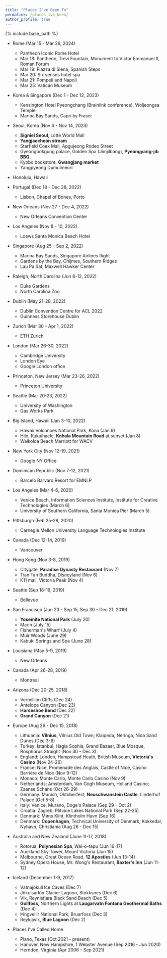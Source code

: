 ```yaml
---
title: "Places I've Been To"
permalink: /places_ive_been/
author_profile: true
---
```


{% include base_path %}

*   Rome (Mar 15 - Mar 26, 2024)
    *   Pantheon Iconic Rome Hotel
    *   Mar 18: Pantheon, Trevi Fountain, Monument to Victor Emmanuel II, Roman Forum
    *   Mar 19: Piazza di Siena, Spanish Steps
    *   Mar 20: Six senses hotel spa
    *   Mar 21: Pompeii and Napoli
    *   Mar 25: Vatican Museum
*   Korea & Singapore (Dec 1 - Dec 12, 2023)
    *   Kensington Hotel Pyeongchang (Brainlink conference), Woljeongsa Temple
    *   Marina Bay Sands, Capri by Fraser
*   Seoul, Korea (Nov 6 - Nov 14, 2023)
    *   **Signiel Seoul**, Lotte World Mall
    *   **Yangjaecheon stream**
    *   Starfield Coex Mall, Apgujeong Rodeo Street
    *   Gyeongbokgung palace, Golden Spa (Jimjilbang), **Pyeongyang-jib BBQ**
    *   Kyobo bookstore, **Gwangjang market**
    *   Yangpyeong Dumulmeori
*   Honolulu, Hawaii
*   Portugal (Dec 18 - Dec 28, 2022)
    *   Lisbon, Chapel of Bones, Porto
*   New Orleans (Nov 27 - Dec 4, 2022)
    *   New Orleans Convention Center
*   Los Angeles (Nov 8 - 10, 2022)
    *   Loews Santa Monica Beach Hotel
*   Singapore (Aug 25 - Sep 2, 2022)
    *   Marina Bay Sands, Singapore Airlines flight
    *   Gardens by the Bay, Chijmes, Southern Ridges
    *   Lau Pa Sat, Maxwell Hawker Center
*   Raleigh, North Carolina (Jun 8-12, 2022)
    *   Duke Gardens  
    *   North Carolina Zoo
*   Dublin (May 21-28, 2022)
    *   Dublin Convention Centre for ACL 2022
    *   Guinness Storehouse Dublin
*   Zurich (Mar 30 - Apr 1, 2022)
    *   ETH Zurich
*   London (Mar 26-30, 2022)
    *   Cambridge University
    *   London Eye
    *   Google London office
*   Princeton, New Jersey (Mar 23-26, 2022)
    *   Princeton University
*   Seattle (Mar 20-23, 2022)
    *   University of Washington
    *   Gas Works Park
*   Big Island, Hawaii (Jan 3-10, 2022)
    *   Hawaii Volcanoes National Park, Kona (Jan 9)
    *   Hilo, Kukuihaele, **Kohala Mountain Road** at sunset (Jan 8)
    *   Waikoloa Beach Marriott for WACV
*   New York City (Nov 12-19, 2021)
    *   Google NY Office
*   Dominican Republic (Nov 7-12, 2021)
    *   Barcelo Barvaro Resort for EMNLP
*   Los Angeles (Mar 4-6, 2020)
    *   Venice Beach, Information Sciences Institute, Institute for Creative Technologies (March 6)
    *   University of Southern California, Santa Monica Pier (March 5)
*   Pittsburgh (Feb 25-28, 2020)
    *   Carnegie Mellon University Language Technologies Institute
*   Canada (Dec 12-14, 2019)
    *   Vancouver
*   Hong Kong (Nov 3-8, 2019)
    *   Citygate, **Paradise Dynasty Restaurant** (Nov 7) 
    *   Tian Tan Buddha, Disneyland (Nov 6)
    *   K11 mall, Victoria Peak (Nov 4)
*   Seattle (Sep 18-19, 2019)
    *   Bellevue
*   San Francisco (Jun 23 - Sep 15, Sep 30 - Dec 21, 2019)
    *   **Yosemite National Park** (July 20)
    *   Marin (July 15)
    *   Fisherman's Wharf (July 4)
    *   Muir Woods (June 29)
    *   Kabuki Springs and Spa (June 28)
*   Louisiana (May 5-9, 2019)
    *   New Orleans
*   Canada (Apr 26-28, 2019)
    *   Montreal
*   Arizona (Dec 20-25, 2018)
    *   Vermillion Cliffs (Dec 24)
    *   Antelope Canyon (Dec 23)
    *   **Horseshoe Bend** (Dec 22)
    *   **Grand Canyon** (Dec 21)
*   Europe (Aug 26 - Dec 15, 2018)
    *   Lithuania: **Vilnius**, Vilnius Old Town; Klaipeda, Neringa, Nida Sand Dunes (Dec 3-6)
    *   Turkey: Istanbul, Hagia Sophia, Grand Bazaar, Blue Mosque, Bosphorus Straight (Nov 30 - Dec 3)
    *   England: London, Hampstead Heath, British Museum, **Victoria's Casino** (Nov 24-26)
    *   France: Nice, Promenade des Anglais, Castle of Nice, Casino Barrière de Nice (Nov 9-12)
    *   Monaco: Monte Carlo, Monte Carlo Casino (Nov 9)
    *   Netherlands: Amsterdam, Van Gogh Museum, Holland Casino; Zaanse Schans (Oct 26-29)
    *   Germany: Munich, Oktoberfest; **Neuschwanstein Castle**, Linderhof Palace (Oct 5-8)
    *   Italy: Venice, Murano, Doge's Palace (Sep 29 - Oct 2)
    *   Croatia: Zagreb; Plitvice Lakes National Park (Sep 22-25)
    *   Denmark: Møns Klint, Klintholm Havn (Sep 16)
    *   Denmark: **Copenhagen**, Technical University of Denmark, Kokkedal, Nyhavn, Christiania (Aug 26 - Dec 15)
*   Australia and New Zealand (June 11-17, 2018)
    *   Rotorua, **Polynesian Spa**, Wai-o-tapu (Jun 16-17)
    *   Auckland Sky Tower, Mount Victoria (Jun 15)
    *   Melbourne, Great Ocean Road, **12 Apostles** (Jun 13-14)
    *   Sydney Opera House, Mr. Wong's Restaurant, **Baxter's Inn** (Jun 11-12)
*   Iceland (December 1-9, 2017)
    *   Vatnajökull Ice Caves (Dec 7)
    *   Jökulsárlón Glacier Lagoon, Stokksnes (Dec 6)
    *   Vik, Reynisfjara Black Sand Beach (Dec 5)
    *   **Gullfoss**, Northern Lights at **Laugarvatn Fontana Geothermal Baths** (Dec 4)
    *   Þingvellir National Park, Bruarfoss (Dec 3)
    *   Reykjavik, **Blue Lagoon** (Dec 2)

*   Places I've Called Home
    * Plano, Texas (Oct 2021 - present)
    * Hanover, New Hampshire, 1 Webster Avenue (Sep 2016 - Jun 2020)
    * Herndon, Virginia (Apr 2006 - Sep 2021)
